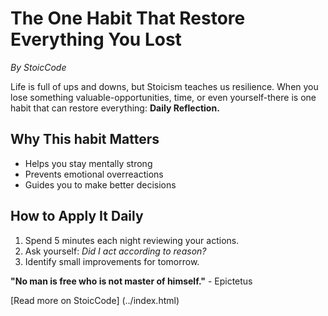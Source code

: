 # The One Habit That Restore Everything You Lost
*By StoicCode*

Life is full of ups and downs, but Stoicism teaches us resilience. When you lose something valuable-opportunities, time, or even yourself-there is one habit that can restore everything: **Daily Reflection.**

## Why This habit Matters
- Helps you stay mentally strong
- Prevents emotional overreactions
- Guides you to make better decisions

## How to Apply It Daily
1. Spend 5 minutes each night reviewing your actions.
2. Ask yourself: *Did I act according to reason?*
3. Identify small improvements for tomorrow.

**"No man is free who is not master of himself."** - Epictetus

[Read more on StoicCode] (../index.html)